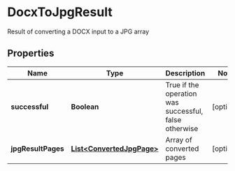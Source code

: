 

# DocxToJpgResult

Result of converting a DOCX input to a JPG array

## Properties

| Name | Type | Description | Notes |
|------------ | ------------- | ------------- | -------------|
|**successful** | **Boolean** | True if the operation was successful, false otherwise |  [optional] |
|**jpgResultPages** | [**List&lt;ConvertedJpgPage&gt;**](ConvertedJpgPage.md) | Array of converted pages |  [optional] |



